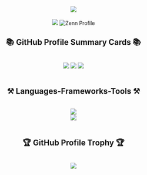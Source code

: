 <h1 align="center">
    <img src="https://readme-typing-svg.herokuapp.com/?font=Monaspace&size=40&center=true&vCenter=true&width=500&height=100&duration=4000&lines=Hi+There!+👋;+I'm+Masato+Yamamoto!;" />
</h1>


<p align="center">
    <img src="https://github.com/user-attachments/assets/c5aefeb6-602c-4f15-ab92-fbbdded9612d""/>
    <!--START_SECTION:lapras-card-->
    <!--END_SECTION:lapras-card-->
    <img src="https://github-sns-profile-card-e53bc5obaa-an.a.run.app/svg?platform=zenn&userid=yamamoto99" alt="Zenn Profile"/>
</p>

<h2 align="center">📚 GitHub Profile Summary Cards 📚</h2>
<br/>
<div align="center">
    <img src="https://github-profile-summary-cards.vercel.app/api/cards/profile-details?username=yamamoto99&count_private=true&theme=github_dark"/>
    <img src="https://github-profile-summary-cards.vercel.app/api/cards/repos-per-language?username=yamamoto99&count_private=true&theme=github_dark"/>
    <img src="https://github-profile-summary-cards.vercel.app/api/cards/most-commit-language?username=yamamoto99&count_private=true&theme=github_dark"/>
<!--     <img src="http://github-profile-summary-cards.vercel.app/api/cards/stats?username=yamamoto99&theme=github_dark"/> -->
</div>
<br/>

<h2 align="center">⚒️ Languages-Frameworks-Tools ⚒️</h2>
<br/>
<div align="center">
    <img src="https://skillicons.dev/icons?i=html,css,tailwind,js,typescript,react,c,flask,go,rails"/><br>
    <img src="https://skillicons.dev/icons?i=firebase,sqlite,postgres,aws,git,githubactions,docker,terraform"/><br>
</div>
<br/>

<h2 align="center">🏆 GitHub Profile Trophy 🏆</h2>
<br/>
<div align="center">
    <img src="https://github-profile-trophy.vercel.app/?username=yamamoto99&rank=SECRET,SSS,SS,S,AAA,AA,A,B&theme=darkhub"/>
</div>
